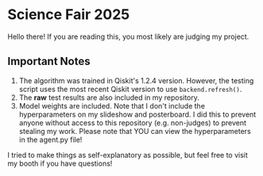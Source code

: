 # Science Fair 2025

Hello there! If you are reading this, you most likely are judging my project.

## Important Notes

1. The algorithm was trained in Qiskit's 1.2.4 version. However, the testing script uses the most recent Qiskit version to use `backend.refresh()`.
2. The **raw** test results are also included in my repository.
3. Model weights are included. Note that I don't include the hyperparameters on my slideshow and posterboard. I did this to prevent anyone without access to this repository (e.g. non-judges) to prevent stealing my work. Please note that YOU can view the hyperparameters in the agent.py file!

I tried to make things as self-explanatory as possible, but feel free to visit my booth if you have questions!
